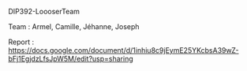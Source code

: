 DIP392-LoooserTeam

Team : Armel, Camille, Jéhanne, Joseph 


Report : https://docs.google.com/document/d/1inhiu8c9jEymE25YKcbsA39wZ-bFj1EgjdzLfsJpW5M/edit?usp=sharing
